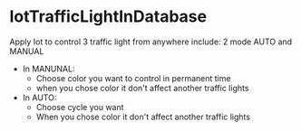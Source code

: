# IotTrafficLightInDatabase

Apply Iot to control 3 traffic light from anywhere 
include: 2 mode AUTO and MANUAL
- In MANUNAL:
  - Choose color you want to control in permanent time
  - when you chose color it don't affect another traffic lights
- In AUTO:
  - Choose cycle you want
  - When you chose color it don't affect another traffic lights
